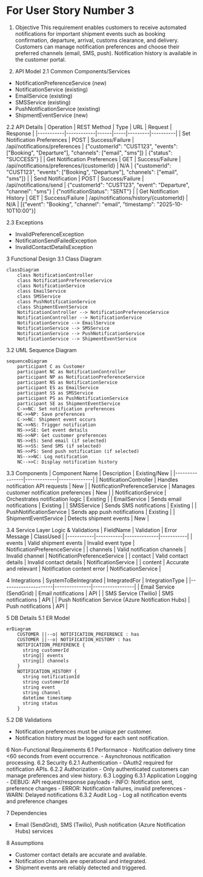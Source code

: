 # For User Story Number 3

1. Objective
This requirement enables customers to receive automated notifications for important shipment events such as booking confirmation, departure, arrival, customs clearance, and delivery. Customers can manage notification preferences and choose their preferred channels (email, SMS, push). Notification history is available in the customer portal.

2. API Model
  2.1 Common Components/Services
  - NotificationPreferenceService (new)
  - NotificationService (existing)
  - EmailService (existing)
  - SMSService (existing)
  - PushNotificationService (existing)
  - ShipmentEventService (new)

  2.2 API Details
  | Operation | REST Method | Type | URL | Request | Response |
  |-----------|------------|------|-----|---------|----------|
  | Set Notification Preferences | POST | Success/Failure | /api/notifications/preferences | {"customerId": "CUST123", "events": ["Booking", "Departure"], "channels": ["email", "sms"]} | {"status": "SUCCESS"} |
  | Get Notification Preferences | GET | Success/Failure | /api/notifications/preferences/{customerId} | N/A | {"customerId": "CUST123", "events": ["Booking", "Departure"], "channels": ["email", "sms"]} |
  | Send Notification | POST | Success/Failure | /api/notifications/send | {"customerId": "CUST123", "event": "Departure", "channel": "sms"} | {"notificationStatus": "SENT"} |
  | Get Notification History | GET | Success/Failure | /api/notifications/history/{customerId} | N/A | [{"event": "Booking", "channel": "email", "timestamp": "2025-10-10T10:00"}]

  2.3 Exceptions
  - InvalidPreferenceException
  - NotificationSendFailedException
  - InvalidContactDetailsException

3 Functional Design
  3.1 Class Diagram
```mermaid
classDiagram
    class NotificationController
    class NotificationPreferenceService
    class NotificationService
    class EmailService
    class SMSService
    class PushNotificationService
    class ShipmentEventService
    NotificationController --> NotificationPreferenceService
    NotificationController --> NotificationService
    NotificationService --> EmailService
    NotificationService --> SMSService
    NotificationService --> PushNotificationService
    NotificationService --> ShipmentEventService
```

  3.2 UML Sequence Diagram
```mermaid
sequenceDiagram
    participant C as Customer
    participant NC as NotificationController
    participant NP as NotificationPreferenceService
    participant NS as NotificationService
    participant ES as EmailService
    participant SS as SMSService
    participant PS as PushNotificationService
    participant SE as ShipmentEventService
    C->>NC: Set notification preferences
    NC->>NP: Save preferences
    C->>NC: Shipment event occurs
    NC->>NS: Trigger notification
    NS->>SE: Get event details
    NS->>NP: Get customer preferences
    NS->>ES: Send email (if selected)
    NS->>SS: Send SMS (if selected)
    NS->>PS: Send push notification (if selected)
    NS-->>NC: Log notification
    NC-->>C: Display notification history
```

  3.3 Components
  | Component Name | Description | Existing/New |
  |----------------|-------------|--------------|
  | NotificationController | Handles notification API requests | New |
  | NotificationPreferenceService | Manages customer notification preferences | New |
  | NotificationService | Orchestrates notification logic | Existing |
  | EmailService | Sends email notifications | Existing |
  | SMSService | Sends SMS notifications | Existing |
  | PushNotificationService | Sends app push notifications | Existing |
  | ShipmentEventService | Detects shipment events | New |

  3.4 Service Layer Logic & Validations
  | FieldName | Validation | Error Message | ClassUsed |
  |-----------|-----------|--------------|-----------|
  | events | Valid shipment events | Invalid event type | NotificationPreferenceService |
  | channels | Valid notification channels | Invalid channel | NotificationPreferenceService |
  | contact | Valid contact details | Invalid contact details | NotificationService |
  | content | Accurate and relevant | Notification content error | NotificationService |

4 Integrations
  | SystemToBeIntegrated | IntegratedFor | IntegrationType |
  |---------------------|---------------|-----------------|
  | Email Service (SendGrid) | Email notifications | API |
  | SMS Service (Twilio) | SMS notifications | API |
  | Push Notification Service (Azure Notification Hubs) | Push notifications | API |

5 DB Details
  5.1 ER Model
```mermaid
erDiagram
    CUSTOMER ||--o| NOTIFICATION_PREFERENCE : has
    CUSTOMER ||--o| NOTIFICATION_HISTORY : has
    NOTIFICATION_PREFERENCE {
      string customerId
      string[] events
      string[] channels
    }
    NOTIFICATION_HISTORY {
      string notificationId
      string customerId
      string event
      string channel
      datetime timestamp
      string status
    }
```

  5.2 DB Validations
  - Notification preferences must be unique per customer.
  - Notification history must be logged for each sent notification.

6 Non-Functional Requirements
  6.1 Performance
    - Notification delivery time <60 seconds from event occurrence.
    - Asynchronous notification processing.
  6.2 Security
    6.2.1 Authentication
      - OAuth2 required for notification APIs.
    6.2.2 Authorization
      - Only authenticated customers can manage preferences and view history.
  6.3 Logging
    6.3.1 Application Logging
      - DEBUG: API request/response payloads
      - INFO: Notification sent, preference changes
      - ERROR: Notification failures, invalid preferences
      - WARN: Delayed notifications
    6.3.2 Audit Log
      - Log all notification events and preference changes

7 Dependencies
  - Email (SendGrid), SMS (Twilio), Push notification (Azure Notification Hubs) services

8 Assumptions
  - Customer contact details are accurate and available.
  - Notification channels are operational and integrated.
  - Shipment events are reliably detected and triggered.
